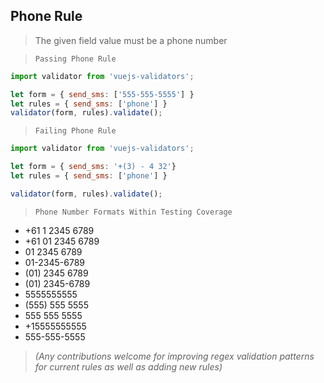 ## Phone Rule

> The given field value must be a phone number

> `Passing Phone Rule`
```js
import validator from 'vuejs-validators';

let form = { send_sms: ['555-555-5555'] }
let rules = { send_sms: ['phone'] }
validator(form, rules).validate();
```

> `Failing Phone Rule`
```js
import validator from 'vuejs-validators';

let form = { send_sms: '+(3) - 4 32'}
let rules = { send_sms: ['phone'] }

validator(form, rules).validate();
```

> `Phone Number Formats Within Testing Coverage`
- +61 1 2345 6789
- +61 01 2345 6789
- 01 2345 6789
- 01-2345-6789
- (01) 2345 6789
- (01) 2345-6789
- 5555555555
- (555) 555 5555
- 555 555 5555
- +15555555555
- 555-555-5555

> _(Any contributions welcome for improving regex validation patterns for current rules as well as adding new rules)_
